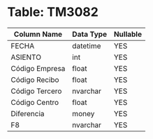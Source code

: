 # Table: TM3082

| Column Name | Data Type | Nullable |
|-------------|-----------|----------|
| FECHA | datetime | YES |
| ASIENTO | int | YES |
| Código Empresa | float | YES |
| Código Recibo | float | YES |
| Código Tercero | nvarchar | YES |
| Código Centro | float | YES |
| Diferencia | money | YES |
| F8 | nvarchar | YES |
